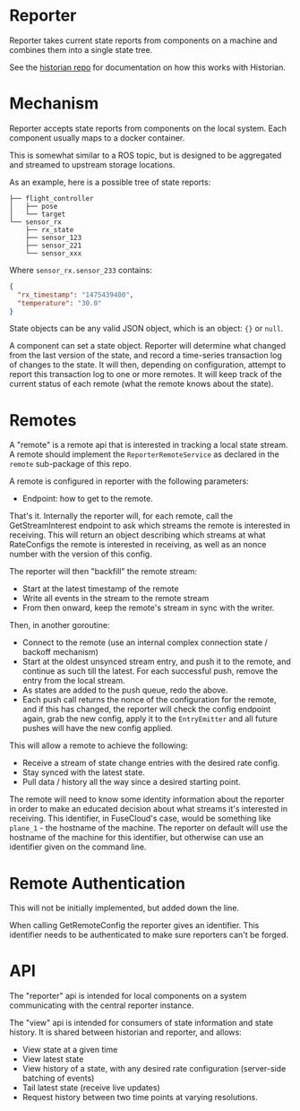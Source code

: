 Reporter
========

Reporter takes current state reports from components on a machine and combines them into a single state tree.

See the [historian repo](https://github.com/FuseRobotics/Historian) for documentation on how this works with Historian.

Mechanism
=========

Reporter accepts state reports from components on the local system. Each component usually maps to a docker container.

This is somewhat similar to a ROS topic, but is designed to be aggregated and streamed to upstream storage locations.

As an example, here is a possible tree of state reports:

```
├── flight_controller
│   ├── pose
│   └── target
└── sensor_rx
    ├── rx_state
    ├── sensor_123
    ├── sensor_221
    └── sensor_xxx
```

Where `sensor_rx.sensor_233` contains:

```json
{
  "rx_timestamp": "1475439400",
  "temperature": "30.0"
}
```

State objects can be any valid JSON object, which is an object: `{}` or `null`.

A component can set a state object. Reporter will determine what changed from the last version of the state, and record a time-series transaction log of changes to the state. It will then, depending on configuration, attempt to report this transaction log to one or more remotes. It will keep track of the current status of each remote (what the remote knows about the state).

Remotes
=======

A "remote" is a remote api that is interested in tracking a local state stream. A remote should implement the `ReporterRemoteService` as declared in the `remote` sub-package of this repo.

A remote is configured in reporter with the following parameters:

 - Endpoint: how to get to the remote.

That's it. Internally the reporter will, for each remote, call the GetStreamInterest endpoint to ask which streams the remote is interested in receiving. This will return an object describing which streams at what RateConfigs the remote is interested in receiving, as well as an nonce number with the version of this config.

The reporter will then "backfill" the remote stream:

 - Start at the latest timestamp of the remote
 - Write all events in the stream to the remote stream
 - From then onward, keep the remote's stream in sync with the writer.

Then, in another goroutine:

 - Connect to the remote (use an internal complex connection state / backoff mechanism)
 - Start at the oldest unsynced stream entry, and push it to the remote, and continue as such till the latest. For each successful push, remove the entry from the local stream.
 - As states are added to the push queue, redo the above.
 - Each push call returns the nonce of the configuration for the remote, and if this has changed, the reporter will check the config endpoint again, grab the new config, apply it to the `EntryEmitter` and all future pushes will have the new config applied.

This will allow a remote to achieve the following:

 - Receive a stream of state change entries with the desired rate config.
 - Stay synced with the latest state.
 - Pull data / history all the way since a desired starting point.

The remote will need to know some identity information about the reporter in order to make an educated decision about what streams it's interested in receiving. This identifier, in FuseCloud's case, would be something like `plane_1` - the hostname of the machine. The reporter on default will use the hostname of the machine for this identifier, but otherwise can use an identifier given on the command line.

Remote Authentication
=====================

This will not be initially implemented, but added down the line.

When calling GetRemoteConfig the reporter gives an identifier. This identifier needs to be authenticated to make sure reporters can't be forged.

API
===

The "reporter" api is intended for local components on a system communicating with the central reporter instance.

The "view" api is intended for consumers of state information and state history. It is shared between historian and reporter, and allows:

 - View state at a given time
 - View latest state
 - View history of a state, with any desired rate configuration (server-side batching of events)
 - Tail latest state (receive live updates)
 - Request history between two time points at varying resolutions.
